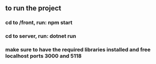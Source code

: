 ## to run the project
### cd to /front, run: npm start
### cd to server, run: dotnet run
### make sure to have the required libraries installed and free localhost ports 3000 and 5118
